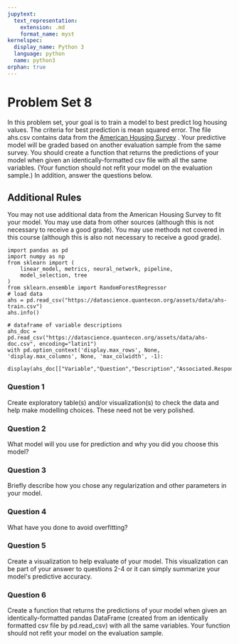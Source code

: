 ```yaml
---
jupytext:
  text_representation:
    extension: .md
    format_name: myst
kernelspec:
  display_name: Python 3
  language: python
  name: python3
orphan: true
---
```


# Problem Set 8

In this problem set, your goal is to train a model to best predict
log housing values. The criteria for best prediction is mean squared error.
The file ahs.csv contains data from the [American Housing
Survey](https://www.census.gov/programs-surveys/ahs.html) . Your predictive model will be
graded based on another evaluation sample from the same survey.
You should create a function that returns the predictions of your model
when given an identically-formatted csv file with all the same variables.
(Your function should not refit your model on the evaluation sample.)
In addition, answer the questions below.

## Additional Rules

You may not use additional data from the American Housing Survey to
fit your model. You may use data from other sources (although this
is not necessary to receive a good grade). You may use methods not
covered in this course (although this is also not necessary to receive
a good grade).

```{code-cell} python
import pandas as pd
import numpy as np
from sklearn import (
    linear_model, metrics, neural_network, pipeline,
    model_selection, tree
)
from sklearn.ensemble import RandomForestRegressor
# load data
ahs = pd.read_csv("https://datascience.quantecon.org/assets/data/ahs-train.csv")
ahs.info()
```

```{code-cell} python
# dataframe of variable descriptions
ahs_doc = pd.read_csv("https://datascience.quantecon.org/assets/data/ahs-doc.csv", encoding="latin1")
with pd.option_context('display.max_rows', None, 'display.max_columns', None, 'max_colwidth', -1):
    display(ahs_doc[["Variable","Question","Description","Associated.Response.Codes"]])
```

### Question 1

Create exploratory table(s) and/or visualization(s) to check the data
and help make modelling choices. These need not be very polished.

### Question 2

What model will you use for prediction and why you
did you choose this model?

### Question 3

Briefly describe how you chose any regularization and other parameters
in your model.

### Question 4

What have you done to avoid overfitting?

### Question 5

Create a visualization to help evaluate of your model. This
visualization can be part of your answer to questions 2-4 or it
can simply summarize your model's predictive accuracy.

### Question 6

Create a function that returns the predictions of
your model when given an identically-formatted pandas DataFrame
(created from an identically formatted csv file by pd.read_csv)
with all the same variables. Your function should not refit your model on
the evaluation sample.

